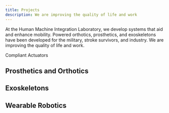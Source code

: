 ```yaml
---
title: Projects
description: We are improving the quality of life and work
---
```


At the Human Machine Integration Laboratory, we develop systems that aid and enhance mobility.  Powered orthotics, prosthetics, and exoskeletons have been developed for the military, stroke survivors, and industry.  We are improving the quality of life and work.

<p style="text-align: left;"><a link compliant class='btn btn-lg btn-primary' target="_blank">Compliant Actuators</a></p>

## Prosthetics and Orthotics

## Exoskeletons

## Wearable Robotics
